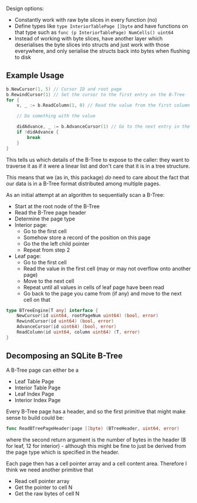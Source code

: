 Design options:

- Constantly work with raw byte slices in every function (no)
- Define types like `type InteriorTablePage []byte` and have functions on that
  type such as `func (p InteriorTablePage) NumCells() uint64`
- Instead of working with byte slices, have another layer which deserialises the
  byte slices into structs and just work with those everywhere, and only
  serialise the structs back into bytes when flushing to disk


## Example Usage

```go
b.NewCursor(1, 5) // Cursor ID and root page
b.RewindCursor(1) // Set the cursor to the first entry on the B-Tree
for {
	v, _ := b.ReadColumn(1, 0) // Read the value from the first column

	// Do something with the value

	didAdvance, _ := b.AdvanceCursor(1) // Go to the next entry in the B-Tree
	if !didAdvance {
		break
	}
}
```

This tells us which details of the B-Tree to expose to the caller: they want to
traverse it as if it were a linear list and don't care that it is in a tree
structure.

This means that we (as in, this package) _do_ need to care about the fact that
our data is in a B-Tree format distributed among multiple pages.

As an initial attempt at an algorithm to sequentially scan a B-Tree:

- Start at the root node of the B-Tree
- Read the B-Tree page header
- Determine the page type
- Interior page:
	- Go to the first cell
	- Somehow store a record of the position on this page
	- Go the the left child pointer
	- Repeat from step 2 
- Leaf page:
	- Go to the first cell
	- Read the value in the first cell (may or may not overflow onto another page)
	- Move to the next cell
	- Repeat until all values in cells of leaf page have been read
	- Go back to the page you came from (if any) and move to the next cell on that

```go
type BTreeEngine[T any] interface {
	NewCursor(id uint64, rootPageNum uint64) (bool, error)
	RewindCursor(id uint64) (bool, error)
	AdvanceCursor(id uint64) (bool, error)
	ReadColumn(id uint64, column uint64) (T, error)
}
```

## Decomposing an SQLite B-Tree

A B-Tree page can either be a

- Leaf Table Page
- Interior Table Page
- Leaf Index Page
- Interior Index Page

Every B-Tree page has a header, and so the first primitive that might make sense
to build could be:

```go
func ReadBTreePageHeader(page []byte) (BTreeHeader, uint64, error)
```

where the second return argument is the number of bytes in the header (8 for
leaf, 12 for interior) - although this might be fine to just be derived from
the page type which is specified in the header.

Each page then has a cell pointer array and a cell content area. Therefore I
think we need another primitive that

- Read cell pointer array
- Get the pointer to cell N
- Get the raw bytes of cell N
